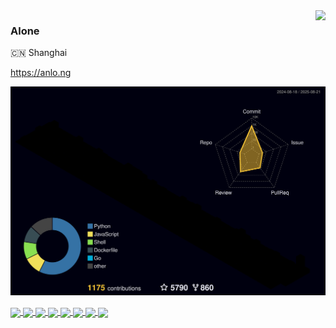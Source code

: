<img align="right" src="https://github-readme-stats.vercel.app/api?username=al-one&bg_color=30,e96443,904e95&title_color=fff&text_color=fff&hide_title=true">

### Alone

🇨🇳 Shanghai

https://anlo.ng


![](./profile-3d-contrib/profile-night-rainbow.svg)


<a href="https://github.com/al-one/hass-xiaomi-miot">
  <img align="center" style="height:150px" src="https://github-readme-stats.anlo.ng/api/pin/?theme=dark&bg_color=30,0C061F,92384A&show_owner=true&username=al-one&repo=hass-xiaomi-miot">
</a>
<a href="https://github.com/hacs-china" target="_blank">
  <img align="center" style="height:150px" src="https://github-readme-stats.anlo.ng/api/pin/?theme=dark&bg_color=30,92384A,0C061F&show_owner=true&username=hacs-china&repo=integration">
</a>

<a href="https://github.com/hasscc/tianqi" target="_blank">
  <img align="center" style="height:150px" src="https://github-readme-stats.anlo.ng/api/pin/?theme=dark&bg_color=30,0C061F,92384A&show_owner=true&username=hasscc&repo=tianqi">
</a>
<a href="https://github.com/hasscc/hass-edge-tts" target="_blank">
  <img align="center" style="height:150px" src="https://github-readme-stats.anlo.ng/api/pin/?theme=dark&bg_color=30,92384A,0C061F&show_owner=true&username=hasscc&repo=hass-edge-tts">
</a>

<a href="https://github.com/hasscc/hass-docker" target="_blank">
  <img align="center" style="height:150px" src="https://github-readme-stats.anlo.ng/api/pin/?theme=dark&bg_color=30,0C061F,92384A&show_owner=true&username=hasscc&repo=hass-docker">
</a>
<a href="https://github.com/hasscc/hass-super" target="_blank">
  <img align="center" style="height:150px" src="https://github-readme-stats.anlo.ng/api/pin/?theme=dark&bg_color=30,92384A,0C061F&show_owner=true&username=hasscc&repo=hass-super">
</a>

<a href="https://github.com/aahl/initial-commit" target="_blank">
  <img align="center" style="height:150px" src="https://github-readme-stats.anlo.ng/api/pin/?theme=dark&bg_color=30,0C061F,92384A&show_owner=true&username=aahl&repo=initial-commit">
</a>
<a href="https://gitee.com/hasscc/addone" target="_blank">
  <img align="center" style="height:150px" src="https://github-readme-stats.anlo.ng/api/pin/?theme=dark&bg_color=30,92384A,0C061F&show_owner=true&username=hasscc&repo=addons">
</a>
